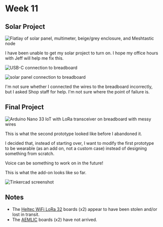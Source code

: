 # Week 11

## Solar Project

![Flatlay of solar panel, multimeter, beige/grey enclosure, and Meshtastic node](https://enderversing.github.io/itp-blog/assets/img/energy/week11/solar_flatlay.jpg)


I have been unable to get my solar project to turn on. I hope my office hours with Jeff will help me fix this.

![USB-C connection to breadboard](https://enderversing.github.io/itp-blog/assets/img/energy/week11/connect.jpg)

![solar panel connection to breadboard](https://enderversing.github.io/itp-blog/assets/img/energy/week11/connection.jpg)


I'm not sure whether I connected the wires to the breadboard incorrectly, but I asked Shop staff for help. I'm not sure where the point of failure is.

## Final Project

![Arduino Nano 33 IoT with LoRa transceiver on breadboard with messy wires](https://enderversing.github.io/itp-blog/assets/img/energy/week11/2.jpg)

This is what the second prototype looked like before I abandoned it.

I decided that, instead of starting over, I want to modify the first prototype to be wearable (as an add on, not a custom case) instead of designing something from scratch.

Voice can be something to work on in the future!

This is what the add-on looks like so far.

![Tinkercad screenshot](https://enderversing.github.io/itp-blog/assets/img/energy/week11/addon.png)

## Notes

* The  [Heltec WiFi LoRa 32](https://heltec.org/project/wifi-lora-32-v3/) boards (x2) appear to have been stolen and/or lost in transit.
* The [AEMLIC](https://www.tindie.com/products/jaspersikken/solar-harvesting-into-lithium-ion-capacitor/) boards (x2) have not arrived.

